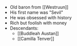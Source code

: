 - Old baron from [[Westruun]]
- His first name was "Sevil"
- He was obsessed with history
- Rich but foolish with money
- Descendants:
	- [[Buddleah Austan]]
	- [[Camilla Tenver]]